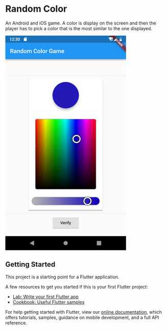 # Random Color
An Android and iOS game.
A color is display on the screen and then the player has to pick a color that is the most similar to the one displayed.

![Screenshot of the game](screenshot_1557401458.png "Screenshot of the game")

## Getting Started

This project is a starting point for a Flutter application.

A few resources to get you started if this is your first Flutter project:

- [Lab: Write your first Flutter app](https://flutter.io/docs/get-started/codelab)
- [Cookbook: Useful Flutter samples](https://flutter.io/docs/cookbook)

For help getting started with Flutter, view our 
[online documentation](https://flutter.io/docs), which offers tutorials, 
samples, guidance on mobile development, and a full API reference.
